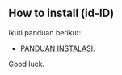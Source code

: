 ## How to install (id-ID)

Ikuti panduan berikut:

- [PANDUAN INSTALASI](https://docs.google.com/document/d/14bqthOaHkT-ri46XXXBuiUh2pSuka7uDNxn1BQlrZXM/edit?usp=sharing).

Good luck.